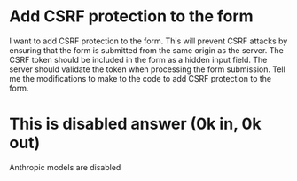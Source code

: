 # Add CSRF protection to the form

I want to add CSRF protection to the form. This will prevent CSRF attacks by ensuring that the form is submitted from the same origin as the server. The CSRF token should be included in the form as a hidden input field. The server should validate the token when processing the form submission.
Tell me the modifications to make to the code to add CSRF protection to the form.





# This is disabled answer (0k in, 0k out)

Anthropic models are disabled

